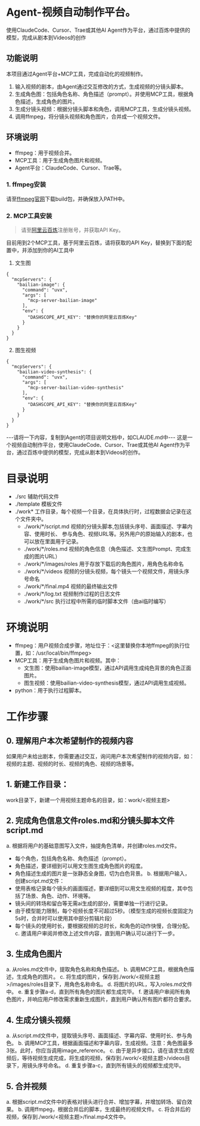 # Agent-视频自动制作平台。
使用ClaudeCode、Cursor、Trae或其他AI Agent作为平台，通过百炼中提供的模型，完成从剧本到Videos的创作

## 功能说明

本项目通过Agent平台+MCP工具，完成自动化的视频制作。

1. 输入视频的剧本，由Agent通过交互修改的方式，生成视频的分镜头脚本。
2. 生成角色图：包括角色名称、角色描述（prompt）。并使用MCP工具，根据角色描述，生成角色的图片。
3. 生成分镜头视频：根据分镜头脚本和角色，调用MCP工具，生成分镜头视频。
4. 调用ffmpeg，将分镜头视频和角色图片，合并成一个视频文件。

## 环境说明
- ffmpeg：用于视频合并。
- MCP工具：用于生成角色图片和视频。
- Agent平台：ClaudeCode、Cursor、Trae等。
  
### 1. ffmpeg安装
请至[ffmpeg官网](https://ffmpeg.org/download.html)下载build包，并确保放入PATH中。

### 2. MCP工具安装

> 请至[阿里云百炼](https://www.aliyun.com/product/bailian)注册账号，并获取API Key。

目前用到2个MCP工具，基于阿里云百炼，请将获取的API Key，替换到下面的配置中，并添加到你的AI工具中
1. 文生图

```
{
  "mcpServers": {
    "bailian-image": {
      "command": "uvx",
      "args": [
        "mcp-server-bailian-image"
      ],
      "env": {
        "DASHSCOPE_API_KEY": "替换你的阿里云百炼Key"
      }
    }
  }
}
```

2. 图生视频

```
{
  "mcpServers": {
    "bailian-video-synthesis": {
      "command": "uvx",
      "args": [
        "mcp-server-bailian-video-synthesis"
      ],
      "env": {
        "DASHSCOPE_API_KEY": "替换你的阿里云百炼Key"
      }
    }
  }
}
```


---请将一下内容，复制到Agent的项目说明文档中，如CLAUDE.md中---
这是一个视频自动制作平台，使用ClaudeCode、Cursor、Trae或其他AI Agent作为平台，通过百炼中提供的模型，完成从剧本到Videos的创作。

# 目录说明
 - ./src 辅助代码文件
 - ./template 模板文件
 - ./work* 工作目录，每个视频一个目录，在具体执行时，过程数据会记录在这个文件夹中。
   - ./work/*/script.md 视频的分镜头脚本,包括镜头序号、画面描述、字幕内容、使用时长、 参与角色、视频URL等。另外用户的原始输入的剧本，也可以放在里面用于记录。
   - ./work/*/roles.md 视频的角色信息（角色描述、文生图Prompt、完成生成的图片URL）
   - ./work/*/images/roles 用于存放下载后的角色图片，用角色名称命名
   - ./work/*/videos 视频的分镜头视频，每个镜头一个视频文件，用镜头序号命名
   - ./work/*/final.mp4 视频的最终输出文件
   - ./work/*/log.txt 视频制作过程的日志文件
   - ./work/*/src 执行过程中所需的临时脚本文件（由ai临时编写）

# 环境说明
- ffmpeg：用户视频合成步骤，地址位于：<这里替换你本地ffmpeg的执行位置，如：/usr/local/bin/ffmpeg>
- MCP工具：用于生成角色图片和视频。其中：
  - 文生图：使用bailian-image模型，通过API调用生成纯色背景的角色正面图片。
  - 图生视频：使用bailian-video-synthesis模型，通过API调用生成视频。
- python：用于执行过程脚本。

# 工作步骤
## 0. 理解用户本次希望制作的视频内容

如果用户未给出剧本，你需要通过交互，询问用户本次希望制作的视频内容，如：视频的主题、视频的时长、视频的角色、视频的场景等。

## 1. 新建工作目录：

work目录下，新建一个用视频主题命名的目录，如：work/<视频主题>

## 2. 完成角色信息文件roles.md和分镜头脚本文件script.md

a. 根据将用户的基础意图写入文件，抽提角色清单，并创建roles.md文件。
   - 每个角色，包括角色名称、角色描述（prompt）。
   - 角色描述，要详细到可以用文生图生成角色图片的程度。
   - 角色描述生成的图片是一张静态全身图，切为白色背景。
b. 根据用户输入，创建script.md文件：
   - 使用表格记录每个镜头的画面描述，要详细到可以用文生视频的程度，其中包括了场景、角色、动作、环境等。
   - 镜头间的转场和留白等无需ai生成的部分，需要单独一行进行记录。
   - 由于模型能力限制，每个视频长度不可超过5秒。（模型生成的视频长度固定为5s时，合并时可以使用其中部分剪辑片段）
   - 每个镜头的使用时长，要根据视频的总时长，和角色的动作快慢，合理分配。
c. 邀请用户审阅并修改上述文件内容，直到用户确认可以进行下一步。

## 3. 生成角色图片
a. 从roles.md文件中，提取角色名称和角色描述。
b. 调用MCP工具，根据角色描述，生成角色的图片。
c. 将生成的图片，保存到./work/<视频主题>/images/roles目录下，用角色名称命名。
d. 将图片的URL，写入roles.md文件中。
e. 重复步骤a-d，直到所有角色的图片都生成完毕。
f. 邀请用户审阅所有角色图片，并响应用户修改需求重新生成图片，直到用户确认所有图片都符合要求。

## 4. 生成分镜头视频
a. 从script.md文件中，提取镜头序号、画面描述、字幕内容、使用时长、参与角色。
b. 调用MCP工具，根据画面描述和字幕内容，生成视频。注意：角色图最多3张。此时，你应当调用image_reference。
c. 由于是异步接口，请在请求生成视频后，等待视频生成完成，将生成的视频，保存到./work/<视频主题>/videos目录下，用镜头序号命名。
d. 重复步骤a-c，直到所有镜头的视频都生成完毕。

## 5. 合并视频
a. 根据script.md文件中的表格对镜头进行合并、增加字幕，并增加转场、留白效果。
b. 调用ffmpeg，根据合并后的脚本，生成最终的视频文件。
c. 将合并后的视频，保存到./work/<视频主题>/final.mp4文件中。
